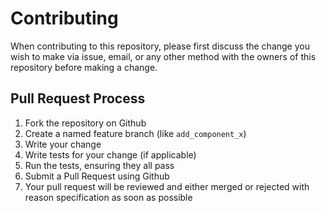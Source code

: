 # Contributing

When contributing to this repository, please first discuss the change you wish to make via issue,
email, or any other method with the owners of this repository before making a change. 

## Pull Request Process

1. Fork the repository on Github
2. Create a named feature branch (like `add_component_x`)
3. Write your change
4. Write tests for your change (if applicable)
5. Run the tests, ensuring they all pass
6. Submit a Pull Request using Github
7. Your pull request will be reviewed and either merged or rejected with reason specification as soon as possible
